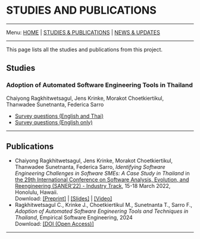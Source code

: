 # STUDIES AND PUBLICATIONS
---

Menu: [HOME](README.md) | [STUDIES & PUBLICATIONS](publications.md) | [NEWS & UPDATES](news.md)

---
This page lists all the studies and publications from this project.

## Studies
### Adoption of Automated Software Engineering Tools in Thailand
Chaiyong Ragkhitwetsagul, Jens Krinke, Morakot Choetkiertikul, Thanwadee Sunetnanta, Federica Sarro
 - [Survey questions (English and Thai)](files/asetsi_survey.pdf)
 - [Survey questions (English only)](files/asetsi_survey_eng.pdf)
 
---

## Publications
* Chaiyong Ragkhitwetsagul, Jens Krinke, Morakot Choetkiertikul, Thanwadee Sunetnanta, Federica Sarro, *Identifying Software Engineering Challenges in Software SMEs: A Case Study in Thailand* in [the 29th International Conference on Software Analysis, Evolution, and Reengineering (SANER’22) - Industry Track](https://saner2022.uom.gr/), 15-18 March 2022, Honolulu, Hawaii.<br />Download: [[Preprint]](files/saner2022_preprint.pdf) | [[Slides]](files/saner2022_slides.pdf) | [[Video]](https://youtu.be/OgfCeaLsauE?t=3669)
* Ragkhitwetsagul C., Krinke J., Choetkiertikul M., Sunetnanta T.,  Sarro F., *Adoption of Automated Software Engineering Tools and Techniques in Thailand*, Empirical Software Engineering, 2024<br />Download: 
[[DOI (Open Access)]](https://link.springer.com/article/10.1007/s10664-024-10472-6)
---

